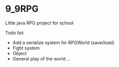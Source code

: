 # 9_9RPG
Little java RPG project for school

Todo list:
- Add a serialize system for RPGWorld (save/load) 
- Fight system 
- Object
- General play of the world
...
